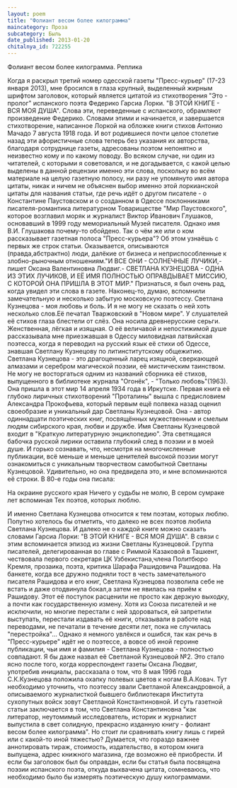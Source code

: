 ```yaml
---
layout: poem
title: "Фолиант весом более килограмма"
maincategory: Проза
subcategory: Быль
date_published: 2013-01-20
chitalnya_id: 722255
---
```




Фолиант весом более килограмма. Реплика

Когда я раскрыл третий номер одесской газеты "Пресс-курьер" (17-23 января 2013), мне бросился в глаза крупный, выделенный жирным шрифтом заголовок, который является цитатой из стихотворения "Это - пролог" испанского поэта Федерико Гарсиа Лорки. "В ЭТОЙ КНИГЕ - ВСЯ МОЯ ДУША". Слова эти, переведенные с испанского, обрамляют произведение Федерико. Словами этими и начинается, и завершается стихотворение, написанное Лоркой на обложке книги стихов Антонио Мачадо 7 августа 1918 года. И вот родившиеся почти целое столетие назад эти афористичные слова теперь без указания их авторства, благодаря сотруднице газеты, адресованы поэтом непонятно и неизвестно кому и по какому поводу. Во всяком случае, ни один из читателей, с которыми я советовался, и не догадывается, с какой целью выделены в данной рецензии именно эти слова, поскольку во всём материале на целую газетную полосу, ни разу не упомянуто имя автора цитаты, никак и ничем не объяснен выбор именно этой лоркианской цитаты для названия статьи, где речь идёт о другом писателе - о Константине Паустовском и о созданном в Одессе поклонниками писателя-романтика литературном Товариществе "Мир Паустовского", которое возглавил моряк и журналист Виктор Иванович Глушаков, основавший в 1999 году мемориальный Музей писателя. Однако имя В.И. Глушакова почему-то обойдено.
   Так о чём же или о ком рассказывает газетная полоса "Пресс-курьера"? Об этом узнаёшь с первых же строк статьи. Оказывается, описываются (правда,абстрактно) люди, далёкие от бизнеса и неприспособленные к злобно-рыночным отношениям."И ВСЕ ОНИ - СОЛНЕЧНЫЕ ЛУЧИКИ,- пишет Оксана Валентиновна Людвиг.- СВЕТЛАНА КУЗНЕЦОВА - ОДНА ИЗ ЭТИХ ЛУЧИКОВ, И ЕЁ ИМЯ ПОЛНОСТЬЮ ОПРАВДЫВАЕТ МИССИЮ, С КОТОРОЙ ОНА ПРИШЛА В ЭТОТ МИР."
   Признаться, я был очень рад, когда увидел эти слова в газете. Наконец-то, думаю, вспомнили замечательную и несколько забытую московскую поэтессу. Светлана Кузнецова - моя любовь и боль. И я не могу не сказать о ней хоть несколько слов.Её печатал Тваржовский в "Новом мире". У слушателей её стихов глаза блестели от слёз. Она носила древнерусские серьги. Женственная, лёгкая и изящная. О её величавой и непостижимой душе рассказывала мне приезжавшая в Одессу миловидная латвийская поэтесса, когда я переводил на русский язык её стихи об Одессе, знавшая Светлану Кузнецову по литинститутскому общежитию. Светлана Кузнецова - это драгоценный ларец изящной, сверкающей алмазами и серебром магической поэзии, её мистическим таинством. Не могу не восторгаться одним из названий сборника её стихов, выпущенного в библиотеке журнала "Огонёк", - "Только любовь"(1963). Она пришла в этот мир 14 апреля 1934 года в Иркутске. Первая книга её глубоко лиричных стихотворений "Проталины" вышла с предисловием Александра Прокофьева, который первым ещё полвека назад оценил своеобразие и уникальный дар Светланы Кузнецовой. Она - автор одиннадцати поэтических книг, посвящённых мужественным и смелым людям сибирского края, любви и дружбе. Имя Светланы Кузнецовой входит в "Краткую литературную энциклопедию". Эта светящаяся бабочка русской лирики оставила глубокий след в поэзии и в моей душе. И горько сознавать, что, несмотря на многочисленные публикации, всё меньше и меньше ценителей высокой поэзии могут ознакомиться с уникальным творчеством самобытной Светланы Кузнецовой. Удивительно, но она предвидела это, и мне вспоминаются её строки. В 80-е годы она писала: 

На окраине русского края
Ничего у судьбы не молю,
В сером сумраке лет вспоминая
Тех поэтов, которых люблю.

И именно Светлана Кузнецова относится к тем поэтам, которых люблю.
Попутно хотелось бы отметить, что далеко не всех поэтов любила Светлана Кузнецова. И далеко не о каждой книге можно сказать словами Гарсиа Лорки: "В ЭТОЙ КНИГЕ - ВСЯ МОЯ ДУША". В связи с этим вспоминается эпизод из жизни Светланы Кузнецовой. Группа писателей, делегированная во главе с Риммой Казаковой в Ташкент, чествовала первого секретаря ЦК Узбекистана,члена Политбюро Кремля, прозаика, поэта, критика Шарафа Рашидовича Рашидова. На банкете, когда все дружно подняли тост в честь замечательного писателя Рашидова и его книг, Светлана Кузнецова позволила себе не встать и даже отодвинула бокал,а затем не явилась на приём к Рашидову. Этот её поступок расценили не просто как дерзкую выходку, а почти как государственную измену. Хотя из Союза писателей и не исключили, но многие перестали с ней здороваться, ей запретили выступать, перестали издавать её книги, отказывали в работе над переводами, не печатали в течение десяти лет, пока не случилась "перестройка"...
   Однако я немного увлёкся и ошибся, так как речь в "Пресс-курьере" идёт не о поэтессе, а вовсе об иной героине публикации, чьи имя и фамилия - Светлана Кузнецова - полностью совпадают. Я бы даже назвал её Светланой Кузнецовой №2. Это стало ясно после того, когда корреспондент газеты Оксана Людвиг, употребив инициалы, рассказала о том, что 8 мая 1996 года С.К.Кузнецова положила охапку полевых цветов к ногам В.А.Ковач. Тут необходимо уточнить, что поэтессу звали Светланой Александровной, а описываемого журналисткой бывшего библиотекаря Института сухопутных войск зовут Светланой Константиновной. И суть газетной статьи заключается в том, что Светлана Константиновна "как литератор, неутомимый исследователь, историк и журналист выпустила в свет солидную, прекрасно изданную книгу - фолиант весом более килограмма".
   Но стоит ли сравнивать книгу лишь с гирей или с какой-то иной тяжестью? Думается, что гораздо важнее аннотировать тираж, стоимость, издательство, в котором книга выпущена, адрес книжного магазина, где возможно её приобрести.
И если бы заголовок был бы оправдан, если бы статья была посвящена поэзии испанского поэта, откуда выхвачена цитата, сомневаюсь, что необходимо было бы измерять поэтическую душу килограммами.






